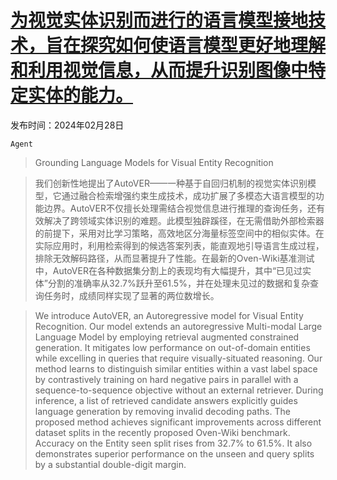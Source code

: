 # [为视觉实体识别而进行的语言模型接地技术，旨在探究如何使语言模型更好地理解和利用视觉信息，从而提升识别图像中特定实体的能力。](https://arxiv.org/abs/2402.18695)

发布时间：2024年02月28日

`Agent`

> Grounding Language Models for Visual Entity Recognition

> 我们创新性地提出了AutoVER——一种基于自回归机制的视觉实体识别模型，它通过融合检索增强约束生成技术，成功扩展了多模态大语言模型的功能边界。AutoVER不仅擅长处理需结合视觉信息进行推理的查询任务，还有效解决了跨领域实体识别的难题。此模型独辟蹊径，在无需借助外部检索器的前提下，采用对比学习策略，高效地区分海量标签空间中的相似实体。在实际应用时，利用检索得到的候选答案列表，能直观地引导语言生成过程，排除无效解码路径，从而显著提升了性能。在最新的Oven-Wiki基准测试中，AutoVER在各种数据集分割上的表现均有大幅提升，其中“已见过实体”分割的准确率从32.7%跃升至61.5%，并在处理未见过的数据和复杂查询任务时，成绩同样实现了显著的两位数增长。

> We introduce AutoVER, an Autoregressive model for Visual Entity Recognition. Our model extends an autoregressive Multi-modal Large Language Model by employing retrieval augmented constrained generation. It mitigates low performance on out-of-domain entities while excelling in queries that require visually-situated reasoning. Our method learns to distinguish similar entities within a vast label space by contrastively training on hard negative pairs in parallel with a sequence-to-sequence objective without an external retriever. During inference, a list of retrieved candidate answers explicitly guides language generation by removing invalid decoding paths. The proposed method achieves significant improvements across different dataset splits in the recently proposed Oven-Wiki benchmark. Accuracy on the Entity seen split rises from 32.7% to 61.5%. It also demonstrates superior performance on the unseen and query splits by a substantial double-digit margin.